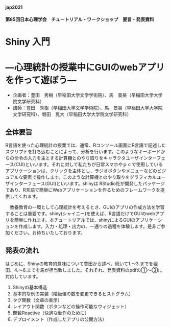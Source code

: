#### jap2021
#### 第85回日本心理学会　チュートリアル・ワークショップ　要旨・発表資料

# Shiny 入門

# ―心理統計の授業中にGUIのwebアプリを作って遊ぼう―

* 企画者：豊田　秀樹（早稲田大学文学学術院）、馬　景昊（早稲田大学大学院文学研究科）
* 講師：豊田　秀樹（早稲田大学文学学術院）、馬　景昊（早稲田大学大学院文学研究科）、堀田　晃大（早稲田大学大学院文学研究科）

## 全体要旨
 R言語を使った心理統計の授業では、通常、Rコンソール画面にR言語で記述したスクリプトを打ち込むことによって、分析を行います。このようなキーボードからの命令の入力を主とする計算機とのやり取りをキャラクタユーザインターフェース(CUI)といいます。それに対して私たちが日常スマホやｐｃで使用しているアプリケーションは、クリックを主体とし、ラジオボタンやメニューなどのビジュアルな要素で操作します。このような計算機とのやり取りをグラフィカルユーザインターフェース(GUI)といいます。shinyは RStudio社が開発したパッケージであり、R言語で簡単にWebアプリケーションを作るためのフレームワークを提供してくれます。

　教養教育の一環として心理統計を考えるとき、GUIのアプリの作成方法を学習することは重要です。shiny(シャイニー)を使えば、R言語だけでGUIのwebアプリを簡単に作れます。本チュートリアルでは、shinyによるGUIのアプリケーションを作成します。入力・処理・出力の、一通りの過程を体験します。是非ご参加ください。お待ちいたしております。

## 発表の流れ
はじめに、Shinyの教育的意味について豊田から述べ、続いて1.～3.までを堀田、4.～6.までを馬が担当致しました。それぞれ、発表資料のpdfの①～③に対応しています。

1. Shinyの基本構造
2. 基本的な例の実装（階級値の数を変更できるヒストグラム）
3. タグ関数（文章の表示）
4. レイアウト関数（ボタンなどの操作可能なウィジェット）
5. 関数Reactive（快適な動作のために）
6. デプロイメント（作成したアプリの公開方法）
